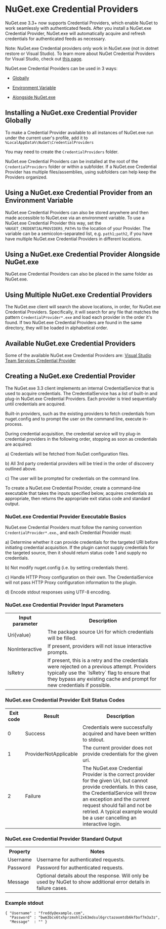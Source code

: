 # NuGet.exe Credential Providers

NuGet.exe 3.3+ now supports Credential Providers, which enable NuGet to work seamlessly with authenticated feeds. 
After you install a NuGet.exe Credential Provider, NuGet.exe will automatically acquire and refresh credentials for authenticated feeds as necessary.

Note: NuGet.exe Credential providers only work in NuGet.exe (not in dotnet restore or Visual Studio). To learn more about NuGet Credential Providers for Visual Studio, check out [this page](Visual-Studio-Credential-Providers.md).

NuGet.exe Credential Providers can be used in 3 ways:

* [Globally](#installing-a-credential-provider-globally)

* [Environment Variable](#using-a-credential-provider-from-an-environment-variable)

* [Alongside NuGet.exe](#using-a-credential-provider-alongside-nugetexe)

## Installing a NuGet.exe Credential Provider Globally

To make a Credential Provider available to all instances of NuGet.exe run under the current user's profile, 
add it to `%LocalAppData%\NuGet\CredentialProviders`

You may need to create the `CredentialProviders` folder.

NuGet.exe Credential Providers can be installed at the root of the `CredentialProviders` folder or within a subfolder. If a NuGet.exe Credential Provider has multiple files/assemblies, using subfolders can help keep the Providers organized.

## Using a NuGet.exe Credential Provider from an Environment Variable

NuGet.exe Credential Providers can also be stored anywhere and then made accessible to NuGet.exe via an environment variable. To use a NuGet.exe Credential Provider this way, set the `%NUGET_CREDENTIALPROVIDERS_PATH%` to the location of your Provider. The variable can be a semicolon-separated list, e.g. `path1;path2`, if you have have multiple NuGet.exe Credential Providers in different locations.

## Using a NuGet.exe Credential Provider Alongside NuGet.exe

NuGet.exe Credential Providers can also be placed in the same folder as NuGet.exe.

## Using Multiple NuGet.exe Credential Providers

The NuGet.exe client will search the above locations, in order, for NuGet.exe Credential Providers. Specifically, it will search for any file that matches the pattern `CredentialProvider*.exe` and load each provider in the order it's found. If two NuGet.exe Credential Providers are found in the same directory, they will be loaded in alphabetical order.

## Available NuGet.exe Credential Providers

Some of the available NuGet.exe Credential Providers are: [Visual Studio Team Services Credential Provider](https://www.visualstudio.com/en-us/docs/package/get-started/nuget/auth#vsts-credential-provider)

## Creating a NuGet.exe Credential Provider

The NuGet.exe 3.3 client implements an internal CredentialService that is used to acquire credentials. The CredentialService has a list of built-in and plug-in NuGet.exe Credential Providers. Each provider is tried sequentially until credentials are acquired.

Built-in providers, such as the existing providers to fetch credentials from nuget.config and to
prompt the user on the command line, execute in-process. 

During credential acquisition, the credential service will try plug-in credential providers in the following order, stopping as soon as credentials are acquired:

a) Credentials will be fetched from NuGet configuration files.

b) All 3rd party credential providers will be tried in the order of discovery outlined above.

c) The user will be prompted for credentials on the command line.

To create a NuGet.exe Credential Provider, create a command-line executable that takes the inputs specified below, acquires credentials as appropriate, then returns the appropriate exit status code and standard output.

### NuGet.exe Credential Provider Executable Basics

NuGet.exe Credential Providers must follow the naming convention `CredentialProvider*.exe`., and each Credential Provider must:

a) Determine whether it can provide credentials for the targeted URI before initiating credential acquisition. If the plugin cannot supply credentials for the targeted source, then it should return
   status code 1 and supply no credentials.

b) Not modify nuget.config (i.e. by setting credentials there).

c) Handle HTTP Proxy configuration on their own. The CredentialService will not pass HTTP Proxy configuration information to the plugin.

d) Encode stdout responses using UTF-8 encoding.

### NuGet.exe Credential Provider Input Parameters

<table>
<th>Input parameter</th>
<th>Description</th>
    <tr>
        <td>Uri{value}</td>
        <td>The package source Uri for which credentials will be filled.</td>
    </tr>
    <tr>
        <td>NonInteractive</td>
        <td>If present, providers will not issue interactive prompts.</td>
    </tr>
    <tr>
        <td>IsRetry</td>
        <td>If present, this is a retry and the credentials were rejected on a previous attempt. Providers typically use the `IsRetry` flag to ensure that they bypass any existing cache and prompt for new credentials if possible.</td>
    </tr>
</table>

### NuGet.exe Credential Provider Exit Status Codes

<table>
<th>Exit code</th>
<th>Result</th>
<th>Description</th>
    <tr>
        <td>0</td>
        <td>Success</td>
        <td>Credentials were successfully acquired and have been written to stdout.</td>
    </tr>
    <tr>
        <td>1</td>
        <td>ProviderNotApplicable</td>
        <td>The current provider does not provide credentials for the given uri.</td>
    </tr>
    <tr>
        <td>2</td>
        <td>Failure</td>
        <td>The NuGet.exe Credential Provider is the correct provider for the given Uri, but cannot provide credentials. In this case, the CredentialService will throw an exception and the current request should fail and not be retried. A typical example would be a user cancelling an interactive login.</td>
    </tr>
</table>

### NuGet.exe Credential Provider Standard Output

<table>
<th>Property</th>
<th>Notes</th>
    <tr>
        <td>Username</td>
        <td>Username for authenticated requests.
        </td>
    </tr>
    <tr>
        <td>Password</td>
        <td>Password for authenticated requests.</td>
    </tr>
    <tr>
        <td>Message</td>
        <td>Optional details about the response. Will only be used by NuGet to show additional error details in failure cases.</td>
    </tr>
</table>

### Example stdout

    { "Username" : "freddy@example.com",
      "Password" : "bwm3bcx6txhprzmxhl2x63mdsul6grctazoomtdb6kfbof7m3a3z",
      "Message"  : "" }

